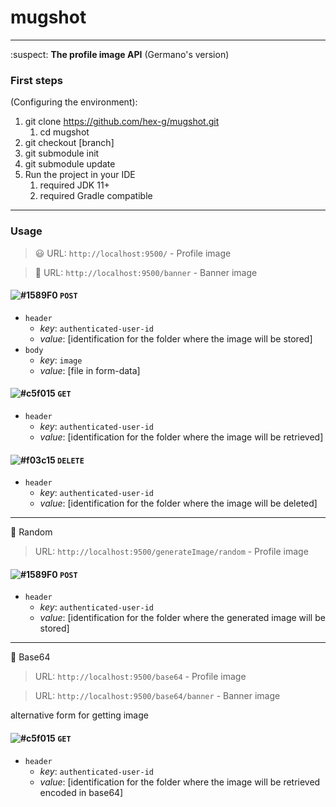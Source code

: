 # mugshot
---
:suspect:
**The profile image API**
(Germano's version)

### First steps
(Configuring the environment):

1. git clone https://github.com/hex-g/mugshot.git
    1. cd mugshot
2. git checkout [branch]
3. git submodule init
4. git submodule update 
5. Run the project in your IDE
    1. required JDK 11+
    2. required Gradle compatible
---
### Usage

> :smiley: URL: `http://localhost:9500/` - Profile image

> :bridge_at_night: URL: `http://localhost:9500/banner` - Banner image

#### ![#1589F0](https://placehold.it/15/1589F0/000000?text=+) `POST`
* `header`
    * *key*: `authenticated-user-id`
    * *value*: [identification for the folder where the image will be stored]
* `body`
    * *key*: `image`
    * *value*: [file in form-data]
#### ![#c5f015](https://placehold.it/15/c5f015/000000?text=+) `GET`
* `header`
    * *key*: `authenticated-user-id`
    * *value*: [identification for the folder where the image will be retrieved]
#### ![#f03c15](https://placehold.it/15/f03c15/000000?text=+) `DELETE`
* `header`
    * *key*: `authenticated-user-id`
    * *value*: [identification for the folder where the image will be deleted]
---
:game_die: Random
>  URL: `http://localhost:9500/generateImage/random` - Profile image

#### ![#1589F0](https://placehold.it/15/1589F0/000000?text=+) `POST`
* `header`
    * *key*: `authenticated-user-id`
    * *value*: [identification for the folder where the generated image will be stored]
---
:page_facing_up: Base64
> URL: `http://localhost:9500/base64` - Profile image

> URL: `http://localhost:9500/base64/banner` - Banner image

alternative form for getting image
#### ![#c5f015](https://placehold.it/15/c5f015/000000?text=+) `GET`
* `header`
    * *key*: `authenticated-user-id`
    * *value*: [identification for the folder where the image will be retrieved encoded in base64]
